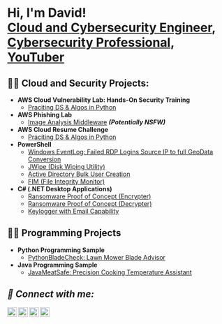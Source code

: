 <h1>Hi, I'm David! <br/><a href="(https://www.linkedin.com/in/davidclacey/)">Cloud and Cybersecurity Engineer</a>, <a href="(https://www.linkedin.com/in/davidclacey/)">Cybersecurity Professional</a>, <a href="(https://www.linkedin.com/in/davidclacey/)">YouTuber</a></h1>

<h2>👨‍💻 Cloud and Security Projects:</h2>

- <b>AWS Cloud Vulnerability Lab: Hands-On Security Training</b>
  - [Praciting DS & Algos in Python](https://github.com/joshmadakor1/Algorithms-Practice)
- <b>AWS Phishing Lab</b>
  - [Image Analysis Middleware](https://github.com/joshmadakor1/4chan-Image-Analysis-Middleware-C964) <b><i>(Potentially NSFW)</b></i>
- <b>AWS Cloud Resume Challenge</b>
  - [Praciting DS & Algos in Python](https://github.com/joshmadakor1/Algorithms-Practice)
- <b>PowerShell</b>
  - [Windows EventLog: Failed RDP Logins Source IP to full GeoData Conversion](https://github.com/joshmadakor1/Sentinel-Lab)
  - [JWipe (Disk Wiping Utility)](https://github.com/joshmadakor1/Jwipe.PowerShell)
  - [Active Directory Bulk User Creation](https://github.com/joshmadakor1/AD_PS)
  - [FIM (File Integrity Monitor)](https://github.com/joshmadakor1/PowerShell-Integrity-FIM)
- <b>C# (.NET Desktop Applications)</b>
  - [Ransomware Proof of Concept (Encrypter)](https://github.com/joshmadakor1/EncrypterPOC)
  - [Ransomware Proof of Concept (Decrypter)](https://replit.com/@davidclacey/PythonBladeCheck)
  - [Keylogger with Email Capability](https)


<h2>👨‍💻 Programming Projects </h2>

- <b>Python Programming Sample</b>
  - [PythonBladeCheck: Lawn Mower Blade Advisor](https://replit.com/@davidclacey/PythonBladeCheck)
- <b>Java Programming Sample</b>
  - [JavaMeatSafe: Precision Cooking Temperature Assistant](https://replit.com/@davidclacey/JavaMeatSafe) <b><i>

<h2> 🤳 Connect with me:</h2>

[<img align="left" alt="JoshMadakor | YouTube" width="22px" src="https://cdn.jsdelivr.net/npm/simple-icons@v3/icons/youtube.svg" />][youtube]
[<img align="left" alt="JoshMadakor | Twitter" width="22px" src="https://cdn.jsdelivr.net/npm/simple-icons@v3/icons/twitter.svg" />][twitter]
[<img align="left" alt="JoshMadakor | LinkedIn" width="22px" src="https://cdn.jsdelivr.net/npm/simple-icons@v3/icons/linkedin.svg" />][linkedin]
[<img align="left" alt="JoshMadakor | Instagram" width="22px" src="https://cdn.jsdelivr.net/npm/simple-icons@v3/icons/instagram.svg" />][instagram]

[twitter]: https://twitter.com/joshmadakor
[youtube]: https://www.youtube.com/c/joshmadakor
[instagram]: https://www.instagram.com/joshmadakor/
[linkedin]: https://www.linkedin.com/in/davidclacey/

<!--
**dlacey1/dlacey1** is a ✨ _special_ ✨ repository because its `README.md` (this file) appears on your GitHub profile.

Here are some ideas to get you started:

- 🔭 I’m currently working on ...
- 🌱 I’m currently learning ...
- 👯 I’m looking to collaborate on ...
- 🤔 I’m looking for help with ...
- 💬 Ask me about ...
- 📫 How to reach me: ...
- 😄 Pronouns: ...
- ⚡ Fun fact: ...
-->
